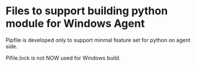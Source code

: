 # Files to support building python module for Windows Agent

Pipfile is developed only to support minmal feature set for python on agent side.

Pifile.lock is not NOW used for Windows build.
